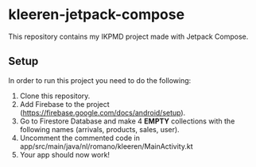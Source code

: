 # kleeren-jetpack-compose
This repository contains my IKPMD project made with Jetpack Compose.

## Setup
In order to run this project you need to do the following:
  1. Clone this repository.
  2. Add Firebase to the project (https://firebase.google.com/docs/android/setup).
  3. Go to Firestore Database and make 4 <strong>EMPTY</strong> collections with the following names (arrivals, products, sales, user).
  4. Uncomment the commented code in app/src/main/java/nl/romano/kleeren/MainActivity.kt
  5. Your app should now work!
